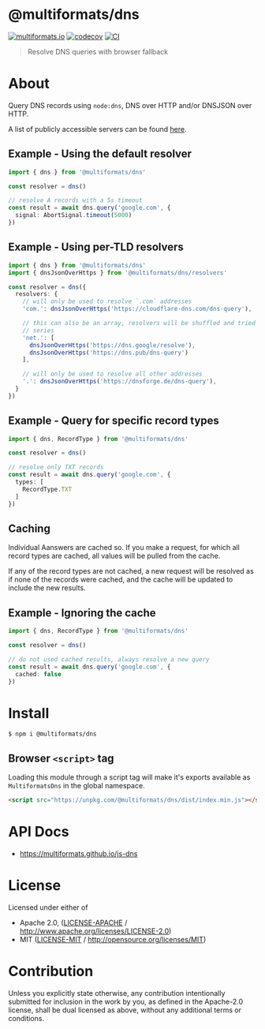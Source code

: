 # @multiformats/dns

[![multiformats.io](https://img.shields.io/badge/project-IPFS-blue.svg?style=flat-square)](http://multiformats.io)
[![codecov](https://img.shields.io/codecov/c/github/multiformats/js-dns.svg?style=flat-square)](https://codecov.io/gh/multiformats/js-dns)
[![CI](https://img.shields.io/github/actions/workflow/status/multiformats/js-dns/js-test-and-release.yml?branch=main\&style=flat-square)](https://github.com/multiformats/js-dns/actions/workflows/js-test-and-release.yml?query=branch%3Amain)

> Resolve DNS queries with browser fallback

# About

<!--

!IMPORTANT!

Everything in this README between "# About" and "# Install" is automatically
generated and will be overwritten the next time the doc generator is run.

To make changes to this section, please update the @packageDocumentation section
of src/index.js or src/index.ts

To experiment with formatting, please run "npm run docs" from the root of this
repo and examine the changes made.

-->

Query DNS records using `node:dns`, DNS over HTTP and/or DNSJSON over HTTP.

A list of publicly accessible servers can be found [here](https://github.com/curl/curl/wiki/DNS-over-HTTPS#publicly-available-servers).

## Example - Using the default resolver

```TypeScript
import { dns } from '@multiformats/dns'

const resolver = dns()

// resolve A records with a 5s timeout
const result = await dns.query('google.com', {
  signal: AbortSignal.timeout(5000)
})
```

## Example - Using per-TLD resolvers

```TypeScript
import { dns } from '@multiformats/dns'
import { dnsJsonOverHttps } from '@multiformats/dns/resolvers'

const resolver = dns({
  resolvers: {
    // will only be used to resolve `.com` addresses
    'com.': dnsJsonOverHttps('https://cloudflare-dns.com/dns-query'),

    // this can also be an array, resolvers will be shuffled and tried in
    // series
    'net.': [
      dnsJsonOverHttps('https://dns.google/resolve'),
      dnsJsonOverHttps('https://dns.pub/dns-query')
    ],

    // will only be used to resolve all other addresses
    '.': dnsJsonOverHttps('https://dnsforge.de/dns-query'),
  }
})
```

## Example - Query for specific record types

```TypeScript
import { dns, RecordType } from '@multiformats/dns'

const resolver = dns()

// resolve only TXT records
const result = await dns.query('google.com', {
  types: [
    RecordType.TXT
  ]
})
```

## Caching

Individual Aanswers are cached so. If you make a request, for which all
record types are cached, all values will be pulled from the cache.

If any of the record types are not cached, a new request will be resolved as
if none of the records were cached, and the cache will be updated to include
the new results.

## Example - Ignoring the cache

```TypeScript
import { dns, RecordType } from '@multiformats/dns'

const resolver = dns()

// do not used cached results, always resolve a new query
const result = await dns.query('google.com', {
  cached: false
})
```

# Install

```console
$ npm i @multiformats/dns
```

## Browser `<script>` tag

Loading this module through a script tag will make it's exports available as `MultiformatsDns` in the global namespace.

```html
<script src="https://unpkg.com/@multiformats/dns/dist/index.min.js"></script>
```

# API Docs

- <https://multiformats.github.io/js-dns>

# License

Licensed under either of

- Apache 2.0, ([LICENSE-APACHE](LICENSE-APACHE) / <http://www.apache.org/licenses/LICENSE-2.0>)
- MIT ([LICENSE-MIT](LICENSE-MIT) / <http://opensource.org/licenses/MIT>)

# Contribution

Unless you explicitly state otherwise, any contribution intentionally submitted for inclusion in the work by you, as defined in the Apache-2.0 license, shall be dual licensed as above, without any additional terms or conditions.

